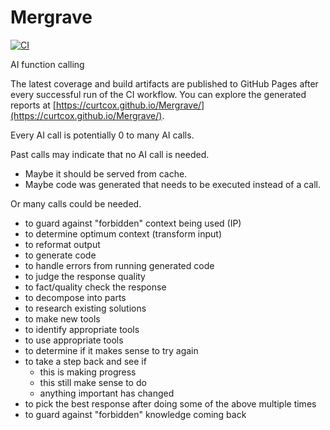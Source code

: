 # Mergrave

[![CI](https://github.com/curtcox/Mergrave/actions/workflows/ci.yml/badge.svg)](https://github.com/curtcox/Mergrave/actions/workflows/ci.yml)

AI function calling

The latest coverage and build artifacts are published to GitHub Pages after every
successful run of the CI workflow. You can explore the generated reports at
[https://curtcox.github.io/Mergrave/](https://curtcox.github.io/Mergrave/).

Every AI call is potentially 0 to many AI calls.

Past calls may indicate that no AI call is needed.
- Maybe it should be served from cache.
- Maybe code was generated that needs to be executed instead of a call.

Or many calls could be needed.
- to guard against "forbidden" context being used (IP)
- to determine optimum context (transform input)
- to reformat output
- to generate code
- to handle errors from running generated code
- to judge the response quality
- to fact/quality check the response
- to decompose into parts
- to research existing solutions
- to make new tools
- to identify appropriate tools
- to use appropriate tools
- to determine if it makes sense to try again
- to take a step back and see if
  - this is making progress
  - this still make sense to do
  - anything important has changed
- to pick the best response after doing some of the above multiple times
- to guard against "forbidden" knowledge coming back